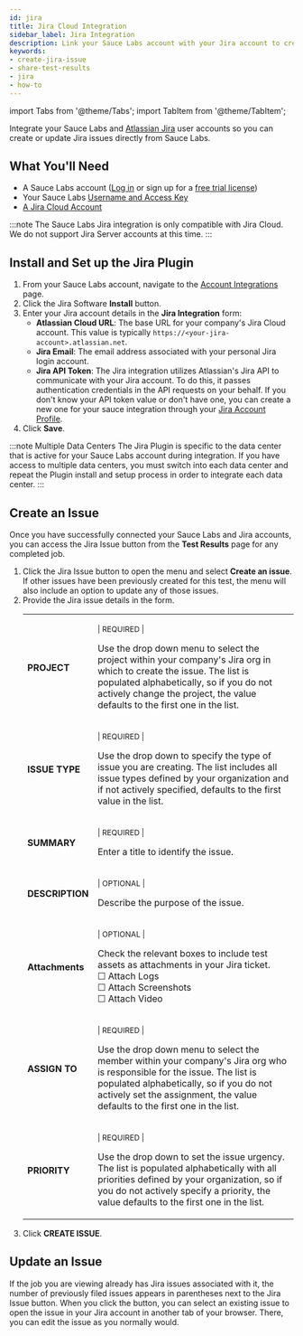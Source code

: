 ```yaml
---
id: jira
title: Jira Cloud Integration
sidebar_label: Jira Integration
description: Link your Sauce Labs account with your Jira account to create an issue directly from Sauce Labs.
keywords:
- create-jira-issue
- share-test-results
- jira
- how-to
---
```


import Tabs from '@theme/Tabs';
import TabItem from '@theme/TabItem';

Integrate your Sauce Labs and [Atlassian Jira](https://www.atlassian.com/software/jira) user accounts so you can create or update Jira issues directly from Sauce Labs.


## What You'll Need

* A Sauce Labs account ([Log in](https://accounts.saucelabs.com/am/XUI/#login/) or sign up for a [free trial license](https://saucelabs.com/sign-up))
* Your Sauce Labs [Username and Access Key](https://app.saucelabs.com/user-settings)
* [A Jira Cloud Account](https://www.atlassian.com/software/jira)

:::note
The Sauce Labs Jira integration is only compatible with Jira Cloud. We do not support Jira Server accounts at this time.
:::


## Install and Set up the Jira Plugin

1. From your Sauce Labs account, navigate to the [Account Integrations](https://app.staging.saucelabs.net/integrations) page.
1. Click the Jira Software **Install** button.
1. Enter your Jira account details in the **Jira Integration** form:
    * **Atlassian Cloud URL**: The base URL for your company's Jira Cloud account. This value is typically `https://<your-jira-account>.atlassian.net`.
    * **Jira Email**: The email address associated with your personal Jira login account.
    * **Jira API Token**: The Jira integration utilizes Atlassian's Jira API to communicate with your Jira account. To do this, it passes authentication credentials in the API requests on your behalf. If you don't know your API token value or don't have one, you can create a new one for your sauce integration through your [Jira Account Profile](https://id.atlassian.com/manage-profile/security/api-tokens).
1. Click **Save**.

:::note Multiple Data Centers
The Jira Plugin is specific to the data center that is active for your Sauce Labs account during integration. If you have access to multiple data centers, you must switch into each data center and repeat the Plugin install and setup process in order to integrate each data center.
:::


## Create an Issue

Once you have successfully connected your Sauce Labs and Jira accounts, you can access the Jira Issue button from the **Test Results** page for any completed job.

1. Click the Jira Issue button to open the menu and select **Create an issue**. If other issues have been previously created for this test, the menu will also include an option to update any of those issues.
1. Provide the Jira issue details in the form.
    <table id="table-api">
        <tr>
         <td><b>PROJECT</b></td>
         <td><p><small>| REQUIRED |</small></p><p>Use the drop down menu to select the project within your company's Jira org in which to create the issue. The list is populated alphabetically, so if you do not actively change the project, the value defaults to the first one in the list.</p></td>
        </tr>
        <tr>
         <td><b>ISSUE TYPE</b></td>
         <td><p><small>| REQUIRED | </small></p><p>Use the drop down to specify the type of issue you are creating. The list includes all issue types defined by your organization and if not actively specified, defaults to the first value in the list.</p></td>
        </tr>
        <tr>
         <td><b>SUMMARY</b></td>
         <td><p><small>| REQUIRED |</small></p><p>Enter a title to identify the issue.</p></td>
        </tr>
        <tr>
         <td><b>DESCRIPTION</b></td>
         <td><p><small>| OPTIONAL |</small></p><p>Describe the purpose of the issue.</p></td>
        </tr>
        <tr>
         <td><b>Attachments</b></td>
         <td><p><small>| OPTIONAL |</small></p><p>Check the relevant boxes to include test assets as attachments in your Jira ticket.<br/>&#9744; Attach Logs<br/>&#9744; Attach Screenshots<br/>&#9744; Attach Video</p></td>
        </tr>
        <tr>
         <td><b>ASSIGN TO</b></td>
         <td><p><small>| REQUIRED |</small></p><p>Use the drop down menu to select the member within your company's Jira org who is responsible for the issue. The list is populated alphabetically, so if you do not actively set the assignment, the value defaults to the first one in the list.</p></td>
        </tr>
        <tr>
         <td><b>PRIORITY</b></td>
         <td><p><small>| REQUIRED |</small></p><p>Use the drop down to set the issue urgency. The list is populated alphabetically with all priorities defined by your organization, so if you do not actively specify a priority, the value defaults to the first one in the list.</p></td>
        </tr>
    </table>
  1. Click **CREATE ISSUE**.

## Update an Issue

If the job you are viewing already has Jira issues associated with it, the number of previously filed issues appears in parentheses next to the Jira Issue button. When you click the button, you can select an existing issue to open the issue in your Jira account in another tab of your browser. There, you can edit the issue as you normally would.
